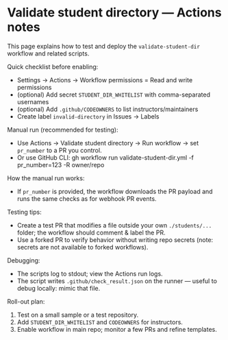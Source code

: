 Validate student directory — Actions notes
=======================================

This page explains how to test and deploy the `validate-student-dir` workflow and related scripts.

Quick checklist before enabling:
- Settings → Actions → Workflow permissions = Read and write permissions
- (optional) Add secret `STUDENT_DIR_WHITELIST` with comma-separated usernames
- (optional) Add `.github/CODEOWNERS` to list instructors/maintainers
- Create label `invalid-directory` in Issues → Labels

Manual run (recommended for testing):
- Use Actions → Validate student directory → Run workflow → set `pr_number` to a PR you control.
- Or use GitHub CLI:
  gh workflow run validate-student-dir.yml -f pr_number=123 -R owner/repo

How the manual run works:
- If `pr_number` is provided, the workflow downloads the PR payload and runs the same checks as for webhook PR events.

Testing tips:
- Create a test PR that modifies a file outside your own `./students/...` folder; the workflow should comment & label the PR.
- Use a forked PR to verify behavior without writing repo secrets (note: secrets are not available to forked workflows).

Debugging:
- The scripts log to stdout; view the Actions run logs.
- The script writes `.github/check_result.json` on the runner — useful to debug locally: mimic that file.

Roll-out plan:
1. Test on a small sample or a test repository.
2. Add `STUDENT_DIR_WHITELIST` and `CODEOWNERS` for instructors.
3. Enable workflow in main repo; monitor a few PRs and refine templates.
